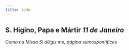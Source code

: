 ```yaml
---
title: todo
---
```

<h2 class="text-center">S. Higino, Papa e Mártir <em>11 de Janeiro</em></h2>

<em>Como na Missa Si díligis me, página sumospontifices</em>